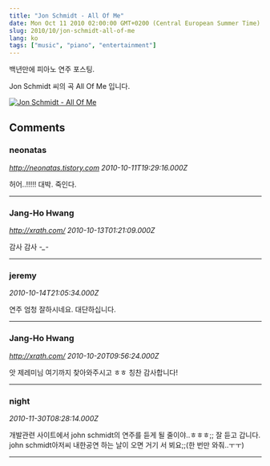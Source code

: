 ```yaml
---
title: "Jon Schmidt - All Of Me"
date: Mon Oct 11 2010 02:00:00 GMT+0200 (Central European Summer Time)
slug: 2010/10/jon-schmidt-all-of-me
lang: ko
tags: ["music", "piano", "entertainment"]
---
```


백년만에 피아노 연주 포스팅.

Jon Schmidt 씨의 곡 All Of Me 입니다.

[![Jon Schmidt - All Of Me](https://img.youtube.com/vi/UtzgB24QEok/0.jpg)](https://www.youtube.com/watch?v=UtzgB24QEok)

## Comments

### neonatas
*http://neonatas.tistory.com*
*2010-10-11T19:29:16.000Z*

허어..!!!!! 대박. 죽인다.

---

### Jang-Ho Hwang
*http://xrath.com/*
*2010-10-13T01:21:09.000Z*

감사 감사  *-_-*

---

### jeremy
*2010-10-14T21:05:34.000Z*

연주 엄청 잘하시네요. 대단하십니다.

---

### Jang-Ho Hwang
*http://xrath.com/*
*2010-10-20T09:56:24.000Z*

앗 제레미님 여기까지 찾아와주시고 ㅎㅎ 칭찬 감사합니다!

---

### night
*2010-11-30T08:28:14.000Z*

개발관련 사이트에서 john schmidt의 연주를 듣게 될 줄이야..ㅎㅎㅎ;;
잘 듣고 갑니다.
john schmidt아저씨 내한공연 하는 날이 오면 거기 서 뵈요;;(한 번만 와줘..ㅜㅜ)

---
